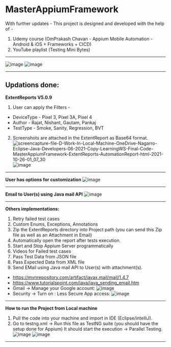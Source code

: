 # MasterAppiumFramework
With further updates - This project is designed and developed with the help of -
1. Udemy course (OmPrakash Chavan - Appium Mobile Automation - Android &amp; iOS + Frameworks + CICD)
2. YouTube playlist (Testing Mini Bytes)
------------------------------------------------------------
![image](https://user-images.githubusercontent.com/26399692/138761285-c49b6879-47cf-4a52-a877-ae20cdf4ef94.png)
![image](https://user-images.githubusercontent.com/26399692/138761338-472a1491-556d-4342-8c15-341a58faba70.png)

------------------------------------------------------------
Updations done:
------------------------------------------------------------
**ExtentReports V5.0.9** 
1. User can apply the Filters - 
- DeviceType - Pixel 3, Pixel 3A, Pixel 4
- Author - Rajat, Nishant, Gautam, Pankaj 
- TestType - Smoke, Sanity, Regression, BVT

2. Screenshots are attached in the ExtentReport as Base64 format.
![screencapture-file-D-Work-In-Local-Machine-OneDrive-Nagarro-Eclipse-Java-Developers-06-2021-Copy-LearningWS-Final-Code-MasterAppiumFramework-ExtentReports-AutomationReport-html-2021-10-26-01_07_30](https://user-images.githubusercontent.com/26399692/138759191-478cd1a0-c4f7-4343-8b5a-23338d7c6191.png)
![image](https://user-images.githubusercontent.com/26399692/138759764-2f5e3c3b-1620-4ea8-955f-f37410503107.png)

------------------------------------------------------------
**User has options for customization**
![image](https://user-images.githubusercontent.com/26399692/138759427-8dd20f34-8400-4e2b-9c8a-70e9d28bf231.png)

------------------------------------------------------------
**Email to User(s) using Java mail API**
![image](https://user-images.githubusercontent.com/26399692/138760384-7bfc3e87-28cf-4b43-b1a9-a5fc64a18834.png)

------------------------------------------------------------
**Others implementations:**
1. Retry failed test cases
2. Custom Enums, Exceptions, Annotations 
3. Zip the ExtentReports directory into Project path (you can send this Zip file as well as an Attachment in Email)
4. Automatically open the report after tests execution.
5. Start and Stop Appium Server programmatically
6. Videos for Failed test cases
7. Pass Test Data from JSON file
8. Pass Expected Data from XML file
9. Send EMail using Java mail API to User(s) with attachment(s).  
 - https://mvnrepository.com/artifact/javax.mail/mail/1.4.7
 - https://www.tutorialspoint.com/java/java_sending_email.htm
 - Gmail -> Manage your Google account: 
        ![image](https://user-images.githubusercontent.com/26399692/137579937-12c01d4d-1f62-4867-8c40-c056391d3b7e.png)
 - Security -> Turn on : Less Secure App access:
        ![image](https://user-images.githubusercontent.com/26399692/137579959-e1554f06-5583-4ad1-ad28-ed69ed27b922.png)
------------------------------------------------------------
**How to run the Project from Local machine**
1. Pull the code into your machine and import in IDE (Eclipse/intelliJ).
2. Go to testng.xml -> Run this file as TestNG suite (you should have the setup done for Appium)
  It should start the execution -> Parallel Testing.
  ![image](https://user-images.githubusercontent.com/26399692/138760824-639b8609-e5db-48aa-8323-1241551e427c.png) 
![image](https://user-images.githubusercontent.com/26399692/138760107-8fb49a24-7b81-4236-82a8-9eabbed8203b.png)

------------------------------------------------------------
